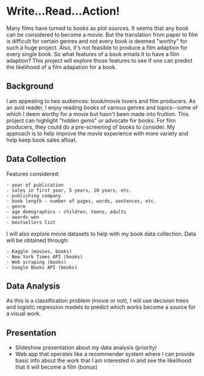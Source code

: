 # Write...Read...Action!

Many films have turned to books as plot sources. It seems that any book can be considered to become a movie. But the translation from paper to film is difficult for certain genres and not every book is deemed "worthy" for such a huge project. Also, it's not feasible to produce a film adaption for every single book. So what features of a book entails it to have a film adaption? This project will explore those features to see if one can predict the likelihood of a film adapation for a book.

## Background
I am appealing to two audiences: book/movie lovers and film producers. As an avid reader, I enjoy reading books of various genres and topics--some of which I deem worthy for a movie but hasn't been made into fruition. This project can highlight "hidden gems" or advocate for books. For film producers, they could do a pre-screening of books to consider. My approach is to help improve the movie experience with more variety and help keep book sales afloat.

## Data Collection
Features considered:
```
- year of publication
- sales in first year, 5 years, 10 years, etc.
- publishing company
- book length - number of pages, words, sentences, etc.
- genre
- age demographics - children, teens, adults
- awards won
- bestsellers list
```

I will also explore movie datasets to help with my book data collection. Data will be obtained through:
```
- Kaggle (movies, books)
- New York Times API (books)
- Web scraping (books)
- Google Books API (books)
```

## Data Analysis
As this is a classification problem (movie or not), I will use decision trees and logistic regression models to predict which works become a source for a visual work. 

## Presentation
- Slideshow presentation about my data analysis (priority)
- Web app that operates like a recommender system where I can provide basic info about the work that I am interested in and see the likelihood that it will become a film (bonus)
